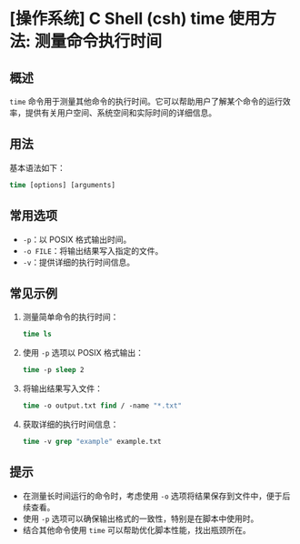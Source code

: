 # [操作系统] C Shell (csh) time 使用方法: 测量命令执行时间

## 概述
`time` 命令用于测量其他命令的执行时间。它可以帮助用户了解某个命令的运行效率，提供有关用户空间、系统空间和实际时间的详细信息。

## 用法
基本语法如下：
```csh
time [options] [arguments]
```

## 常用选项
- `-p`：以 POSIX 格式输出时间。
- `-o FILE`：将输出结果写入指定的文件。
- `-v`：提供详细的执行时间信息。

## 常见示例
1. 测量简单命令的执行时间：
   ```csh
   time ls
   ```

2. 使用 `-p` 选项以 POSIX 格式输出：
   ```csh
   time -p sleep 2
   ```

3. 将输出结果写入文件：
   ```csh
   time -o output.txt find / -name "*.txt"
   ```

4. 获取详细的执行时间信息：
   ```csh
   time -v grep "example" example.txt
   ```

## 提示
- 在测量长时间运行的命令时，考虑使用 `-o` 选项将结果保存到文件中，便于后续查看。
- 使用 `-p` 选项可以确保输出格式的一致性，特别是在脚本中使用时。
- 结合其他命令使用 `time` 可以帮助优化脚本性能，找出瓶颈所在。